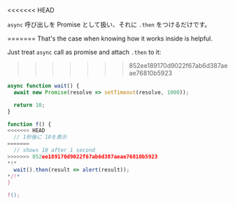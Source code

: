
<<<<<<< HEAD

`async` 呼び出しを Promise として扱い、それに `.then` をつけるだけです。

=======
That's the case when knowing how it works inside is helpful.

Just treat `async` call as promise and attach `.then` to it:
>>>>>>> 852ee189170d9022f67ab6d387aeae76810b5923
```js run
async function wait() {
  await new Promise(resolve => setTimeout(resolve, 1000));

  return 10;
}

function f() {
<<<<<<< HEAD
  // 1秒後に 10を表示
=======
  // shows 10 after 1 second
>>>>>>> 852ee189170d9022f67ab6d387aeae76810b5923
*!*
  wait().then(result => alert(result));
*/!*
}

f();
```
